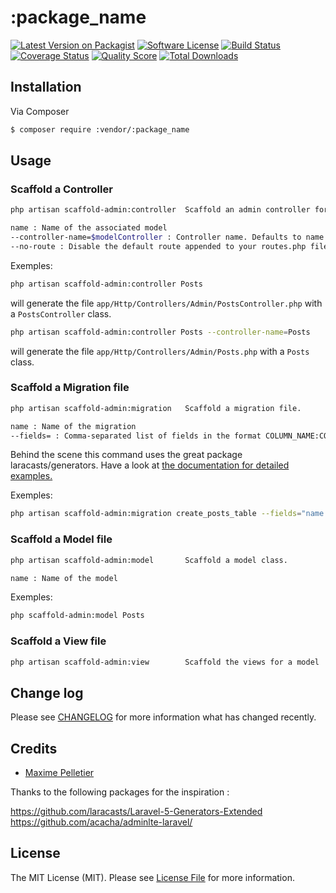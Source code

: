# :package_name

[![Latest Version on Packagist][ico-version]][link-packagist]
[![Software License][ico-license]](LICENSE.md)
[![Build Status][ico-travis]][link-travis]
[![Coverage Status][ico-scrutinizer]][link-scrutinizer]
[![Quality Score][ico-code-quality]][link-code-quality]
[![Total Downloads][ico-downloads]][link-downloads]


## Installation

Via Composer

```bash
$ composer require :vendor/:package_name
```

## Usage

### Scaffold a Controller

```bash
php artisan scaffold-admin:controller  Scaffold an admin controller for a model

name : Name of the associated model
--controller-name=$modelController : Controller name. Defaults to name of the model followed by Controller
--no-route : Disable the default route appended to your routes.php file.
```

Exemples:

```bash
php artisan scaffold-admin:controller Posts
```

will generate the file `app/Http/Controllers/Admin/PostsController.php` with a `PostsController` class.

```bash
php artisan scaffold-admin:controller Posts --controller-name=Posts
```

will generate the file `app/Http/Controllers/Admin/Posts.php` with a `Posts` class.

### Scaffold a Migration file

```bash
php artisan scaffold-admin:migration   Scaffold a migration file.

name : Name of the migration
--fields= : Comma-separated list of fields in the format COLUMN_NAME:COLUMN_TYPE.
```

Behind the scene this command uses the great package laracasts/generators. Have a look at [the documentation for detailed examples.][link-laracasts-generators]

Exemples:

```bash
php artisan scaffold-admin:migration create_posts_table --fields="name:string"
```

### Scaffold a Model file

```bash
php artisan scaffold-admin:model       Scaffold a model class.

name : Name of the model
```

Exemples:

```bash
php scaffold-admin:model Posts
```

### Scaffold a View file

```bash
php artisan scaffold-admin:view        Scaffold the views for a model
```

## Change log

Please see [CHANGELOG](CHANGELOG.md) for more information what has changed recently.


## Credits

- [Maxime Pelletier][link-author]

Thanks to the following packages for the inspiration :

https://github.com/laracasts/Laravel-5-Generators-Extended
https://github.com/acacha/adminlte-laravel/

## License

The MIT License (MIT). Please see [License File](LICENSE.md) for more information.

[ico-version]: https://img.shields.io/packagist/v/pelletiermaxime/laravel-scaffold-admin.svg?style=flat-square
[ico-license]: https://img.shields.io/badge/license-MIT-brightgreen.svg?style=flat-square
[ico-travis]: https://img.shields.io/travis/pelletiermaxime/laravel-scaffold-admin/master.svg?style=flat-square
[ico-scrutinizer]: https://img.shields.io/scrutinizer/coverage/g/pelletiermaxime/laravel-scaffold-admin.svg?style=flat-square
[ico-code-quality]: https://img.shields.io/scrutinizer/g/pelletiermaxime/laravel-scaffold-admin.svg?style=flat-square
[ico-downloads]: https://img.shields.io/packagist/dt/pelletiermaxime/laravel-scaffold-admin.svg?style=flat-square

[link-packagist]: https://packagist.org/packages/pelletiermaxime/laravel-scaffold-admin
[link-travis]: https://travis-ci.org/pelletiermaxime/laravel-scaffold-admin
[link-scrutinizer]: https://scrutinizer-ci.com/g/pelletiermaxime/laravel-scaffold-admin/code-structure
[link-code-quality]: https://scrutinizer-ci.com/g/pelletiermaxime/laravel-scaffold-admin
[link-downloads]: https://packagist.org/packages/pelletiermaxime/laravel-scaffold-admin
[link-author]: https://github.com/pelletiermaxime
[link-laracasts-generators]: https://github.com/laracasts/Laravel-5-Generators-Extended#migrations-with-schema
